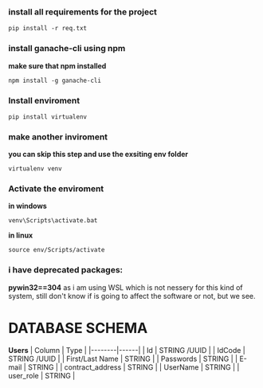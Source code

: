 
### install all requirements for the project 
```
pip install -r req.txt
```


### install ganache-cli using npm 
**make sure that npm installed** 
``` 
npm install -g ganache-cli
```
### Install enviroment 
```
pip install virtualenv
```
### make another inviroment
**you can skip this step and use the exsiting env folder** 
```
virtualenv venv
```
### Activate the enviroment 

**in windows**
``` 
venv\Scripts\activate.bat
```
**in linux**
```
source env/Scripts/activate
```
### i have deprecated packages:  
**pywin32==304** as i am using WSL which is not nessery for this kind of system, still don't know if is going to affect the software or not, but we see.


# DATABASE SCHEMA 

**Users** 
| Column | Type |
|--------|------|
| Id     | STRING /UUID |
| IdCode     | STRING /UUID |
| First/Last Name | STRING |
| Passwords | STRING | 
| E-mail | STRING |
| contract_address | STRING |
| UserName | STRING |
| user_role | STRING | 




 
